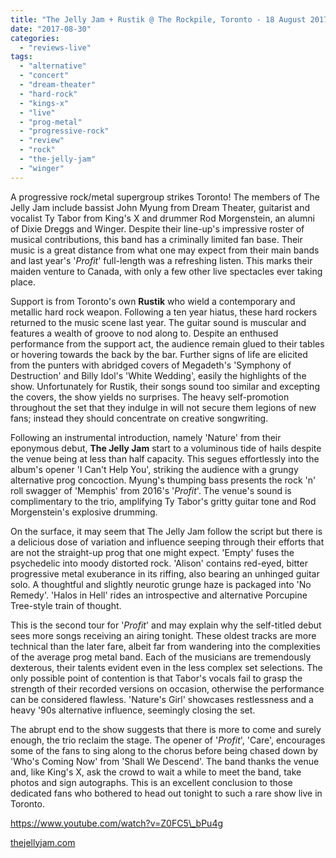 ```yaml
---
title: "The Jelly Jam + Rustik @ The Rockpile, Toronto - 18 August 2017"
date: "2017-08-30"
categories: 
  - "reviews-live"
tags: 
  - "alternative"
  - "concert"
  - "dream-theater"
  - "hard-rock"
  - "kings-x"
  - "live"
  - "prog-metal"
  - "progressive-rock"
  - "review"
  - "rock"
  - "the-jelly-jam"
  - "winger"
---
```


A progressive rock/metal supergroup strikes Toronto! The members of The Jelly Jam include bassist John Myung from Dream Theater, guitarist and vocalist Ty Tabor from King's X and drummer Rod Morgenstein, an alumni of Dixie Dreggs and Winger. Despite their line-up's impressive roster of musical contributions, this band has a criminally limited fan base. Their music is a great distance from what one may expect from their main bands and last year's '_Profit_' full-length was a refreshing listen. This marks their maiden venture to Canada, with only a few other live spectacles ever taking place.

Support is from Toronto's own **Rustik** who wield a contemporary and metallic hard rock weapon. Following a ten year hiatus, these hard rockers returned to the music scene last year. The guitar sound is muscular and features a wealth of groove to nod along to. Despite an enthused performance from the support act, the audience remain glued to their tables or hovering towards the back by the bar. Further signs of life are elicited from the punters with abridged covers of Megadeth's 'Symphony of Destruction' and Billy Idol's 'White Wedding', easily the highlights of the show. Unfortunately for Rustik, their songs sound too similar and excepting the covers, the show yields no surprises. The heavy self-promotion throughout the set that they indulge in will not secure them legions of new fans; instead they should concentrate on creative songwriting.

Following an instrumental introduction, namely 'Nature' from their eponymous debut, **The Jelly Jam** start to a voluminous tide of hails despite the venue being at less than half capacity. This segues effortlessly into the album's opener 'I Can't Help You', striking the audience with a grungy alternative prog concoction. Myung's thumping bass presents the rock 'n' roll swagger of 'Memphis' from 2016's '_Profit_'. The venue's sound is complimentary to the trio, amplifying Ty Tabor's gritty guitar tone and Rod Morgenstein's explosive drumming.

On the surface, it may seem that The Jelly Jam follow the script but there is a delicious dose of variation and influence seeping through their efforts that are not the straight-up prog that one might expect. 'Empty' fuses the psychedelic into moody distorted rock. 'Alison' contains red-eyed, bitter progressive metal exuberance in its riffing, also bearing an unhinged guitar solo. A thoughtful and slightly neurotic grunge haze is packaged into 'No Remedy'. 'Halos in Hell' rides an introspective and alternative Porcupine Tree-style train of thought.

This is the second tour for '_Profit_' and may explain why the self-titled debut sees more songs receiving an airing tonight. These oldest tracks are more technical than the later fare, albeit far from wandering into the complexities of the average prog metal band. Each of the musicians are tremendously dexterous, their talents evident even in the less complex set selections. The only possible point of contention is that Tabor's vocals fail to grasp the strength of their recorded versions on occasion, otherwise the performance can be considered flawless. 'Nature's Girl' showcases restlessness and a heavy '90s alternative influence, seemingly closing the set.

The abrupt end to the show suggests that there is more to come and surely enough, the trio reclaim the stage. The opener of '_Profit_', 'Care', encourages some of the fans to sing along to the chorus before being chased down by 'Who's Coming Now' from 'Shall We Descend'. The band thanks the venue and, like King's X, ask the crowd to wait a while to meet the band, take photos and sign autographs. This is an excellent conclusion to those dedicated fans who bothered to head out tonight to such a rare show live in Toronto.

https://www.youtube.com/watch?v=Z0FC5\_bPu4g

[thejellyjam.com](http://thejellyjam.com/)

